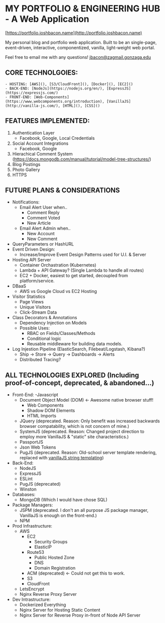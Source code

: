 # MY PORTFOLIO & ENGINEERING HUB - A Web Application
[https://portfolio.joshbacon.name](http://portfolio.joshbacon.name)

My personal blog and portfolio web application.
Built to be an single-page, event-driven, interactive, componentized, vanilla, light-weight web portal.

Feel free to email me with any questions! jbacon@zagmail.gonzaga.edu

## CORE TECHNOLGOIES:
	- HOSTING: [AWS](), [S3/CloudFront](), [Docker](), [EC2]()
	- BACK-END: [NodeJs](https://nodejs.org/en/), [ExpressJS](https://expressjs.com/)
	- FRONT-END: [Web-Components](https://www.webcomponents.org/introduction), [VanillaJS](http://vanilla-js.com/), [HTML](), [CSS]()

## FEATURES IMPLEMENTED:
1. Authentication Layer
	- Facebook, Google, Local Credentials
2. Social Account Integrations
	- Facebook, Google
3. Hierachical Comment System (https://docs.mongodb.com/manual/tutorial/model-tree-structures/)
4. Blog Postings
5. Photo Gallery
6. HTTPS

## FUTURE PLANS & CONSIDERATIONS
- Notifications:
	- Email Alert User when..
		- Comment Reply
		- Comment Voted
		- New Article
	- Email Alert Admin when..
		- New Account
		- New Comment
- QueryParameters or HashURL
- Event Driven Design:
	- Increase/Improve Event Design Patterns used for U.I. & Server
- Hosting API Server
	- Container Orchastration (Kubernetes)
	- Lambda + API Gateway? (Single Lambda to handle all routes)
	- EC2 + Docker, easiest to get started, decoupled from platform/service.
- DBaaS
	- AWS vs Google Cloud vs EC2 Hosting
- Visitor Statistics
	- Page Views
	- Unique Visitors
	- Click-Stream Data
- Class Decorators & Annotations
	- Dependency Injection on Models
	- Possible Uses:
		- RBAC on Fields/Classes/Methods
		- Conditional logic
		- Reusable middleware for building data models.
- Log Injestion Pipeline (ElasticSearch, Filebeat/Logstash, Kibana?)
	- Ship -> Store -> Query -> Dashboards -> Alerts
	- Distributed Tracing?

## ALL TECHNOLOGIES EXPLORED (Including proof-of-concept, deprecated, & abandoned...)
- Front-End:
	-Javascript
	- Document Object Model (DOM) <- Awesome native browser stuff!
		- Web Components
		- Shadow DOM Elements
		- HTML Imports
	- JQuery (deprecated. Reason: Only benefit was increased backwards browser compatability, which is not concern of mine.)
	- SystemJS (deprecated. Reason: Changed project direction to employ more VanillaJS & "static" site characteristics.)
	- PassportJS
	- Json Web Tokens
	- PugJS (deprecated. Reason: Old-school server template rendering, replaced with [vanillaJS string templating](https://developers.google.com/web/updates/2015/01/ES6-Template-Strings))
- Back-End:
	- NodeJS
	- ExpressJS
	- ESLint
	- PugJS (deprecated)
	- Winston
- Databases:
	- MongoDB (Which I would have chose SQL)
- Package Managers:
	- JSPM (deprecated. I don't an all purpose JS package manager, VanillaJS is enough on the front-end.)
	- NPM
- Prod Infrastructure:
	- AWS
		- EC2
			- Security Groups
			- ElasticIP
		- Route53
			- Public Hosted Zone
			- DNS
			- Domain Registration
		- ACM (deprecated) <- Could not get this to work.
		- S3
		- CloudFront
	- LetsEncrypt
	- Nginx Reverse Proxy Server
- Dev Intrastructure:
	- Dockerized Everything
	- Nginx Server for Hosting Static Content
	- Nginx Server for Reverse Proxy in-front of Node API Server